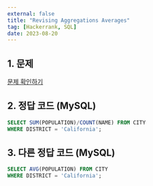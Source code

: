 ```yaml
---
external: false
title: "Revising Aggregations Averages"
tag: [Hackerrank, SQL]
date: 2023-08-20
---
```


## 1. 문제

[문제 확인하기](https://www.hackerrank.com/challenges/revising-aggregations-the-average-function/problem?isFullScreen=true&h_r=next-challenge&h_v=zen&h_r=next-challenge&h_v=zen)

## 2. 정답 코드 (MySQL)

```sql
SELECT SUM(POPULATION)/COUNT(NAME) FROM CITY
WHERE DISTRICT = 'California';
```

## 3. 다른 정답 코드 (MySQL)

```sql
SELECT AVG(POPULATION) FROM CITY
WHERE DISTRICT = 'California';
```
